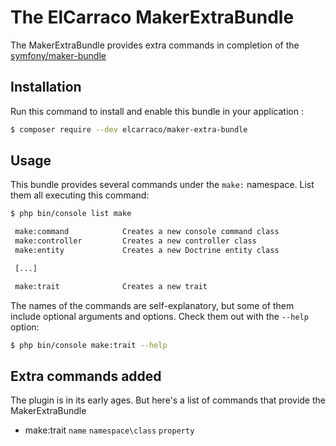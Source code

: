 The ElCarraco MakerExtraBundle
================================

The MakerExtraBundle provides extra commands in completion of the [symfony/maker-bundle](https://github.com/symfony/maker-bundle)

Installation
---

Run this command to install and enable this bundle in your application :
```sh
$ composer require --dev elcarraco/maker-extra-bundle
```
Usage
---

This bundle provides several commands under the ``make:`` namespace. List them all executing this command:
```sh
$ php bin/console list make

 make:command            Creates a new console command class
 make:controller         Creates a new controller class
 make:entity             Creates a new Doctrine entity class

 [...]

 make:trait              Creates a new trait
```

The names of the commands are self-explanatory, but some of them include optional arguments and options.
Check them out with the ``--help`` option:

```sh
$ php bin/console make:trait --help
```
Extra commands added
--------------------

The plugin is in its early ages. But here's a list of commands that provide the MakerExtraBundle

- make:trait ``name`` ``namespace\class`` ``property``